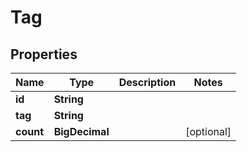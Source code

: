 

# Tag

## Properties

Name | Type | Description | Notes
------------ | ------------- | ------------- | -------------
**id** | **String** |  | 
**tag** | **String** |  | 
**count** | **BigDecimal** |  |  [optional]



